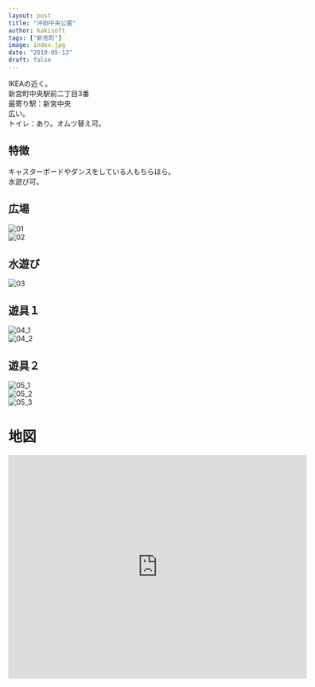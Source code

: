 ```yaml
---
layout: post
title: "沖田中央公園"
author: kakisoft
tags: ["新宮町"]
image: index.jpg
date: "2019-05-13"
draft: false
---
```


IKEAの近く。  
新宮町中央駅前二丁目3番  
最寄り駅：新宮中央  
広い。  
トイレ：あり。オムツ替え可。  

## 特徴
キャスターボードやダンスをしている人もちらほら。  
水遊び可。  

## 広場 
![01](./01.jpg)  
![02](./02.jpg)

## 水遊び
![03](./03.jpg)

## 遊具１
![04_1](./04_1.jpg)  
![04_2](./04_2.jpg)

## 遊具２
![05_1](./05_1.jpg)  
![05_2](./05_2.jpg)  
![05_3](./05_3.jpg)


# 地図
<iframe src="https://www.google.com/maps/embed?pb=!1m18!1m12!1m3!1d3318.9353103250687!2d130.45016271516226!3d33.71062278070028!2m3!1f0!2f0!3f0!3m2!1i1024!2i768!4f13.1!3m3!1m2!1s0x35418860852307d7%3A0xac4d3994a5034003!2z5rKW55Sw5Lit5aSu5YWs5ZyS!5e0!3m2!1sja!2sjp!4v1558027787851!5m2!1sja!2sjp" width="600" height="450" frameborder="0" style="border:0" allowfullscreen></iframe>